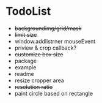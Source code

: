 # TodoList
- ~~backgroundimg/grid/mask~~
- ~~limit size~~
- window.addlistrner mouseEvent
- priview & crop callback?
- ~~customize box size~~
- package
- example
- readme
- resize cropper area
- ~~resolution ratio~~
- paint circle based on rectangle

